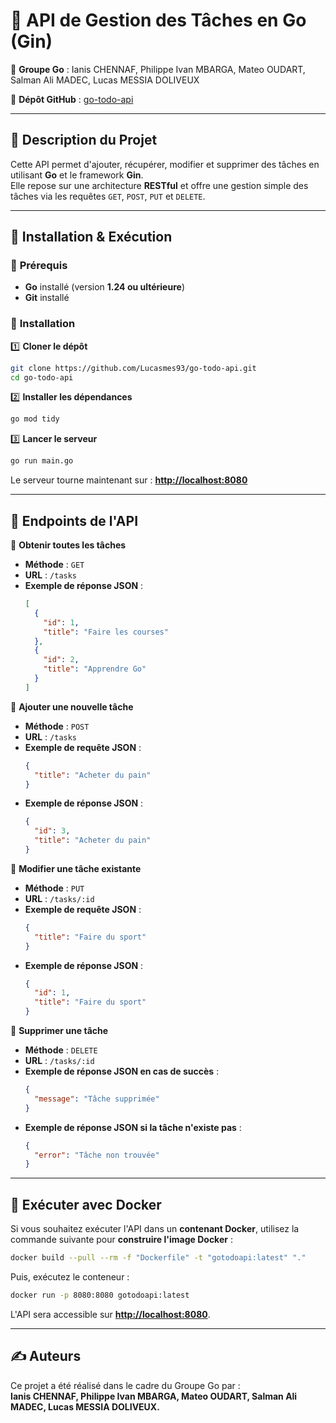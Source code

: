 # 📌 API de Gestion des Tâches en Go (Gin)

👥 **Groupe Go** : Ianis CHENNAF, Philippe Ivan MBARGA, Mateo OUDART, Salman Ali MADEC, Lucas MESSIA DOLIVEUX

🔗 **Dépôt GitHub** : [go-todo-api](https://github.com/Lucasmes93/go-todo-api)

---

## 📝 Description du Projet
Cette API permet d'ajouter, récupérer, modifier et supprimer des tâches en utilisant **Go** et le framework **Gin**.  
Elle repose sur une architecture **RESTful** et offre une gestion simple des tâches via les requêtes `GET`, `POST`, `PUT` et `DELETE`.

---

## 🚀 Installation & Exécution

### 🔹 **Prérequis**
- **Go** installé (version **1.24 ou ultérieure**)
- **Git** installé

### 🔹 **Installation**

1️⃣ **Cloner le dépôt**
```sh
git clone https://github.com/Lucasmes93/go-todo-api.git
cd go-todo-api
```

2️⃣ **Installer les dépendances**
```sh
go mod tidy
```

3️⃣ **Lancer le serveur**
```sh
go run main.go
```
Le serveur tourne maintenant sur : **[http://localhost:8080](http://localhost:8080)**

---

## 🔗 **Endpoints de l'API**

📌 **Obtenir toutes les tâches**
- **Méthode** : `GET`
- **URL** : `/tasks`
- **Exemple de réponse JSON** :
  ```json
  [
    {
      "id": 1,
      "title": "Faire les courses"
    },
    {
      "id": 2,
      "title": "Apprendre Go"
    }
  ]
  ```

📌 **Ajouter une nouvelle tâche**
- **Méthode** : `POST`
- **URL** : `/tasks`
- **Exemple de requête JSON** :
  ```json
  {
    "title": "Acheter du pain"
  }
  ```
- **Exemple de réponse JSON** :
  ```json
  {
    "id": 3,
    "title": "Acheter du pain"
  }
  ```

📌 **Modifier une tâche existante**
- **Méthode** : `PUT`
- **URL** : `/tasks/:id`
- **Exemple de requête JSON** :
  ```json
  {
    "title": "Faire du sport"
  }
  ```
- **Exemple de réponse JSON** :
  ```json
  {
    "id": 1,
    "title": "Faire du sport"
  }
  ```

📌 **Supprimer une tâche**
- **Méthode** : `DELETE`
- **URL** : `/tasks/:id`
- **Exemple de réponse JSON en cas de succès** :
  ```json
  {
    "message": "Tâche supprimée"
  }
  ```
- **Exemple de réponse JSON si la tâche n'existe pas** :
  ```json
  {
    "error": "Tâche non trouvée"
  }
  ```

---

## 🐳 **Exécuter avec Docker**

Si vous souhaitez exécuter l'API dans un **contenant Docker**, utilisez la commande suivante pour **construire l'image Docker** :

```sh
docker build --pull --rm -f "Dockerfile" -t "gotodoapi:latest" "."
```

Puis, exécutez le conteneur :
```sh
docker run -p 8080:8080 gotodoapi:latest
```

L'API sera accessible sur **[http://localhost:8080](http://localhost:8080)**.

---

## ✍️ **Auteurs**
Ce projet a été réalisé dans le cadre du Groupe Go par :  
**Ianis CHENNAF, Philippe Ivan MBARGA, Mateo OUDART, Salman Ali MADEC, Lucas MESSIA DOLIVEUX.**
```
